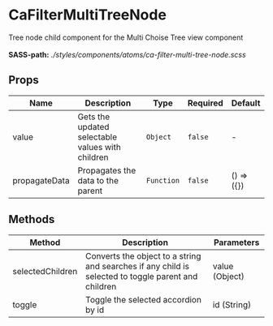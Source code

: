 # CaFilterMultiTreeNode

Tree node child component for the Multi Choise Tree view component<br><br> **SASS-path:** _./styles/components/atoms/ca-filter-multi-tree-node.scss_

## Props

<!-- @vuese:CaFilterMultiTreeNode:props:start -->
|Name|Description|Type|Required|Default|
|---|---|---|---|---|
|value|Gets the updated selectable values with children|`Object`|`false`|-|
|propagateData|Propagates the data to the parent|`Function`|`false`|() => ({})|

<!-- @vuese:CaFilterMultiTreeNode:props:end -->


## Methods

<!-- @vuese:CaFilterMultiTreeNode:methods:start -->
|Method|Description|Parameters|
|---|---|---|
|selectedChildren|Converts the object to a string and searches if any child is selected to toggle parent and children|value (Object)|
|toggle|Toggle the selected accordion by id|id (String)|

<!-- @vuese:CaFilterMultiTreeNode:methods:end -->


